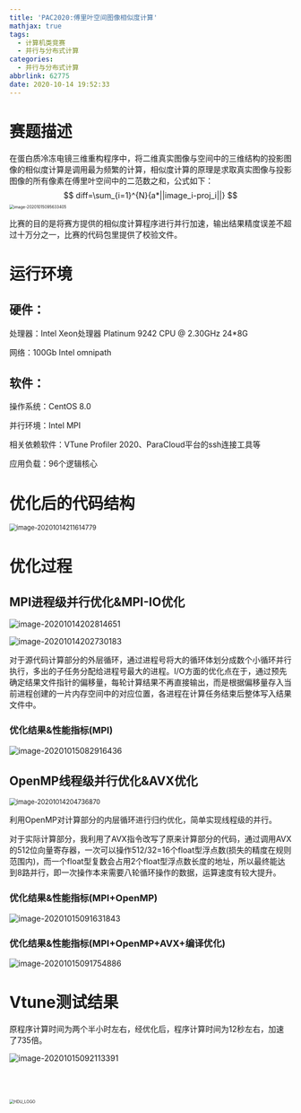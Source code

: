 ```yaml
---
title: 'PAC2020:傅里叶空间图像相似度计算'
mathjax: true
tags:
  - 计算机类竞赛
  - 并行与分布式计算
categories:
  - 并行与分布式计算
abbrlink: 62775
date: 2020-10-14 19:52:33
---
```


# 赛题描述

在蛋白质冷冻电镜三维重构程序中，将二维真实图像与空间中的三维结构的投影图像的相似度计算是调用最为频繁的计算，相似度计算的原理是求取真实图像与投影图像的所有像素在傅里叶空间中的二范数之和，公式如下：
$$
diff=\sum_{i=1}^{N}{a*||image_i-proj_i||}
$$
<img src="../../../images/PAC2020-傅里叶空间图像相似度计算/image-20201015095633405.png" alt="image-20201015095633405" style="zoom: 50%;" />

比赛的目的是将赛方提供的相似度计算程序进行并行加速，输出结果精度误差不超过十万分之一，比赛的代码包里提供了校验文件。


# 运行环境

## 硬件：

处理器：Intel Xeon处理器 Platinum 9242 CPU @ 2.30GHz 24*8G 

网络：100Gb Intel omnipath

## 软件：

操作系统：CentOS 8.0  

并行环境：Intel MPI

相关依赖软件：VTune Profiler 2020、ParaCloud平台的ssh连接工具等

应用负载：96个逻辑核心

# 优化后的代码结构

<img src="../../../images/PAC2020-傅里叶空间图像相似度计算/image-20201014211614779.png" alt="image-20201014211614779" style="zoom:80%;" />

# 优化过程
## MPI进程级并行优化&MPI-IO优化

![image-20201014202814651](../../../images/PAC2020-傅里叶空间图像相似度计算/image-20201014202814651.png)

![image-20201014202730183](../../../images/PAC2020-傅里叶空间图像相似度计算/image-20201014202730183.png)

对于源代码计算部分的外层循环，通过进程号将大的循环体划分成数个小循环并行执行，多出的子任务分配给进程号最大的进程。I/O方面的优化点在于，通过预先确定结果文件指针的偏移量，每轮计算结果不再直接输出，而是根据偏移量存入当前进程创建的一片内存空间中的对应位置，各进程在计算任务结束后整体写入结果文件中。

### 优化结果&性能指标(MPI)

  ![image-20201015082916436](../../../images/PAC2020-傅里叶空间图像相似度计算/image-20201015082916436.png)

## OpenMP线程级并行优化&AVX优化

<img src="../../../images/PAC2020-傅里叶空间图像相似度计算/image-20201014204736870.png" alt="image-20201014204736870" style="zoom:80%;" />



利用OpenMP对计算部分的内层循环进行归约优化，简单实现线程级的并行。

对于实际计算部分，我利用了AVX指令改写了原来计算部分的代码，通过调用AVX的512位向量寄存器，一次可以操作512/32=16个float型浮点数(损失的精度在规则范围内)，而一个float型复数会占用2个float型浮点数长度的地址，所以最终能达到8路并行，即一次操作本来需要八轮循环操作的数据，运算速度有较大提升。

### 优化结果&性能指标(MPI+OpenMP)

![image-20201015091631843](../../../images/PAC2020-傅里叶空间图像相似度计算/image-20201015091631843.png)

### 优化结果&性能指标(MPI+OpenMP+AVX+编译优化)

![image-20201015091754886](../../../images/PAC2020-傅里叶空间图像相似度计算/image-20201015091754886.png)

# Vtune测试结果

原程序计算时间为两个半小时左右，经优化后，程序计算时间为12秒左右，加速了735倍。

![image-20201015092113391](../../../images/PAC2020-傅里叶空间图像相似度计算/image-20201015092113391.png)

<br>

<br>

<br>

<img src="../../../images/PAC2020-傅里叶空间图像相似度计算/HDU_LOGO.png" alt="HDU_LOGO" style="zoom:50%;" />

